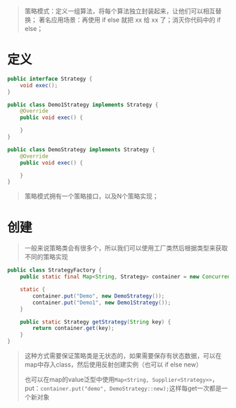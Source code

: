 > 策略模式：定义一组算法，将每个算法独立封装起来，让他们可以相互替换；
> 著名应用场景：再使用 if else 就把 xx 给 xx 了；消灭你代码中的 if else；


# 定义
```java
public interface Strategy {
    void exec();
}

public class Demo1Strategy implements Strategy {
    @Override
    public void exec() {

    }
}

public class DemoStrategy implements Strategy {
    @Override
    public void exec() {

    }
}
```
> 策略模式拥有一个策略接口，以及N个策略实现；

# 创建
> 一般来说策略类会有很多个，所以我们可以使用工厂类然后根据类型来获取不同的策略实现


```java
public class StrategyFactory {
    public static final Map<String, Strategy> container = new ConcurrentHashMap<>();

    static {
        container.put("Demo", new DemoStrategy());
        container.put("Demo1", new Demo1Strategy());
    }

    public static Strategy getStrategy(String key) {
        return container.get(key);
    }
}
```
> 这种方式需要保证策略类是无状态的，如果需要保存有状态数据，可以在map中存入class，然后使用反射创建实例（也可以 if else new）
> 
> 也可以在map的value泛型中使用`Map<String, Supplier<Strategy>>`，put：`container.put("demo", DemoStrategy::new);`这样每get一次都是一个新对象

